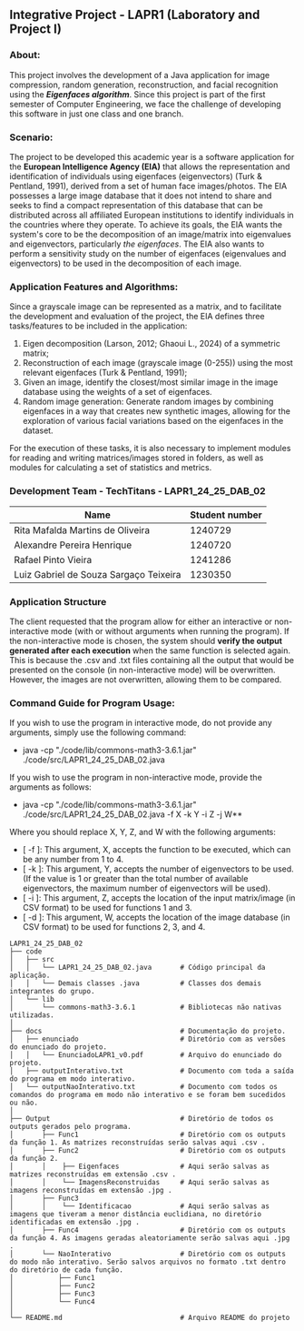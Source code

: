 ## Integrative Project - LAPR1 (Laboratory and Project I)

### **About:**
This project involves the development of a Java application for image compression, random generation, reconstruction, and facial recognition using the ***Eigenfaces algorithm***. Since this project is part of the first semester of Computer Engineering, we face the challenge of developing this software in just one class and one branch.

### **Scenario:**
The project to be developed this academic year is a software application for the **European Intelligence Agency (EIA)** that allows the representation and identification of individuals using eigenfaces (eigenvectors) (Turk & Pentland, 1991), derived from a set of human face images/photos. The EIA possesses a large image database that it does not intend to share and seeks to find a compact representation of this database that can be distributed across all affiliated European institutions to identify individuals in the countries where they operate. To achieve its goals, the EIA wants the system's core to be the decomposition of an image/matrix into eigenvalues and eigenvectors, particularly *the eigenfaces*. The EIA also wants to perform a sensitivity study on the number of eigenfaces (eigenvalues and eigenvectors) to be used in the decomposition of each image.

### **Application Features and Algorithms:**
Since a grayscale image can be represented as a matrix, and to facilitate the development and evaluation of the project, the EIA defines three tasks/features to be included in the application:
 1. Eigen decomposition (Larson, 2012; Ghaoui L., 2024) of a symmetric matrix;
 2. Reconstruction of each image (grayscale image (0-255)) using the most relevant eigenfaces (Turk & Pentland, 1991);
 3. Given an image, identify the closest/most similar image in the image database using the weights of a set of eigenfaces.
 4. Random image generation: Generate random images by combining eigenfaces in a way that creates new synthetic images, allowing for the exploration of various facial variations based on the eigenfaces in the dataset.
    
For the execution of these tasks, it is also necessary to implement modules for reading and writing matrices/images stored in folders, as well as modules for calculating a set of statistics and metrics.

### **Development Team - TechTitans - LAPR1_24_25_DAB_02**
| Name                                  | Student number|
|-----------------------------------------|-----------|
| Rita Mafalda Martins de Oliveira        | 1240729   |
| Alexandre Pereira Henrique              | 1240720   |
| Rafael Pinto Vieira                     | 1241286   |
| Luiz Gabriel de Souza Sargaço Teixeira  | 1230350   |

### **Application Structure**
The client requested that the program allow for either an interactive or non-interactive mode (with or without arguments when running the program). If the non-interactive mode is chosen, the system should **verify the output generated after each execution** when the same function is selected again. This is because the .csv and .txt files containing all the output that would be presented on the console (in non-interactive mode) will be overwritten. However, the images are not overwritten, allowing them to be compared.

### **Command Guide for Program Usage:**
If you wish to use the program in interactive mode, do not provide any arguments, simply use the following command:
* java -cp "./code/lib/commons-math3-3.6.1.jar" ./code/src/LAPR1_24_25_DAB_02.java

If you wish to use the program in non-interactive mode, provide the arguments as follows:
* java -cp "./code/lib/commons-math3-3.6.1.jar" ./code/src/LAPR1_24_25_DAB_02.java -f X -k Y -i Z -j W**

Where you should replace X, Y, Z, and W with the following arguments:
- [ -f ]: This argument, X, accepts the function to be executed, which can be any number from 1 to 4.
- [ -k ]: This argument, Y, accepts the number of eigenvectors to be used. (If the value is 1 or greater than the total number of available eigenvectors, the maximum number of eigenvectors will be used).
- [ -i ]: This argument, Z, accepts the location of the input matrix/image (in CSV format) to be used for functions 1 and 3.
- [ -d ]: This argument, W, accepts the location of the image database (in CSV format) to be used for functions 2, 3, and 4.

```plaintext
LAPR1_24_25_DAB_02
├── code
│   ├── src
│   │   └── LAPR1_24_25_DAB_02.java       # Código principal da aplicação.
│   │   └── Demais classes .java          # Classes dos demais integrantes do grupo.
│   └── lib                                
│       └── commons-math3-3.6.1           # Bibliotecas não nativas utilizadas.
│
├── docs                                  # Documentação do projeto.
│   ├── enunciado                         # Diretório com as versões do enunciado do projeto.
│   │   └── EnunciadoLAPR1_v0.pdf         # Arquivo do enunciado do projeto.
│   ├── outputInterativo.txt              # Documento com toda a saída do programa em modo interativo.
│   └── outputNaoInterativo.txt           # Documento com todos os comandos do programa em modo não interativo e se foram bem sucedidos ou não.
│
├── Output                                # Diretório de todos os outputs gerados pelo programa. 
│       ├── Func1                         # Diretório com os outputs da função 1. As matrizes reconstruídas serão salvas aqui .csv .
│       ├── Func2                         # Diretório com os outputs da função 2.
│       │    ├── Eigenfaces               # Aqui serão salvas as matrizes reconstruídas em extensão .csv .
│       │    └── ImagensReconstruidas     # Aqui serão salvas as imagens reconstruídas em extensão .jpg .
│       ├── Func3
│       │    └── Identificacao            # Aqui serão salvas as imagens que tiveram a menor distância euclidiana, no diretório identificadas em extensão .jpg .
│       ├── Func4                         # Diretório com os outputs da função 4. As imagens geradas aleatoriamente serão salvas aqui .jpg .
│       └── NaoInterativo                 # Diretório com os outputs do modo não interativo. Serão salvos arquivos no formato .txt dentro do diretório de cada função.
│           ├── Func1
│           ├── Func2
│           ├── Func3
│           └── Func4
│
└── README.md                             # Arquivo README do projeto
```
